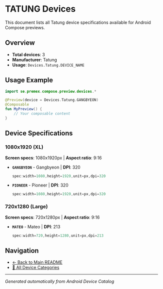 # TATUNG Devices

This document lists all Tatung device specifications available for Android Compose previews.

## Overview

- **Total devices**: 3
- **Manufacturer**: Tatung
- **Usage**: `Devices.Tatung.DEVICE_NAME`

## Usage Example

```kotlin
import se.premex.compose.preview.devices.*

@Preview(device = Devices.Tatung.GANGBYEON)
@Composable
fun MyPreview() {
    // Your composable content
}
```

## Device Specifications

### 1080x1920 (XL)

**Screen specs**: 1080x1920px | **Aspect ratio**: 9:16

- **`GANGBYEON`** - Gangbyeon | **DPI**: 320
  ```kotlin
  spec:width=1080,height=1920,unit=px,dpi=320
  ```

- **`PIONEER`** - Pioneer | **DPI**: 320
  ```kotlin
  spec:width=1080,height=1920,unit=px,dpi=320
  ```

### 720x1280 (Large)

**Screen specs**: 720x1280px | **Aspect ratio**: 9:16

- **`MATEO`** - Mateo | **DPI**: 213
  ```kotlin
  spec:width=720,height=1280,unit=px,dpi=213
  ```

## Navigation

- [← Back to Main README](../../README.md)
- [📱 All Device Categories](../README.md)

---
*Generated automatically from Android Device Catalog*
